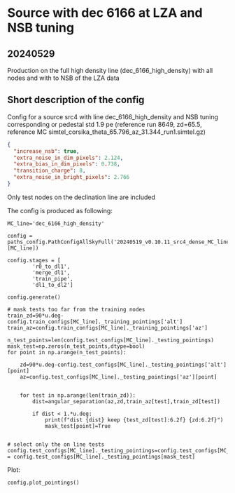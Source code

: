 # Source with dec 6166 at LZA and NSB tuning

## 20240529

Production on the full high density line (dec_6166_high_density) with all nodes and with to NSB of the LZA data 

## Short description of the config

Config for a source src4 with line dec_6166_high_density and NSB tuning corresponding or pedestal std 1.9 pe (reference run 8649, zd=65.5, reference MC simtel_corsika_theta_65.796_az_31.344_run1.simtel.gz)

```json
{
  "increase_nsb": true,
  "extra_noise_in_dim_pixels": 2.124,
  "extra_bias_in_dim_pixels": 0.738,
  "transition_charge": 8,
  "extra_noise_in_bright_pixels": 2.766
}
```

Only test nodes on the declination line are included

The config is produced as following:


```
MC_line='dec_6166_high_density'

config = paths_config.PathConfigAllSkyFull('20240519_v0.10.11_src4_dense_MC_line', [MC_line])

config.stages = [
        'r0_to_dl1',
        'merge_dl1',
        'train_pipe',
        'dl1_to_dl2']

config.generate()

# mask tests too far from the training nodes
train_zd=90*u.deg-config.train_configs[MC_line]._training_pointings['alt']
train_az=config.train_configs[MC_line]._training_pointings['az']

n_test_points=len(config.test_configs[MC_line]._testing_pointings)
mask_test=np.zeros(n_test_points,dtype=bool)
for point in np.arange(n_test_points):

    zd=90*u.deg-config.test_configs[MC_line]._testing_pointings['alt'][point]
    az=config.test_configs[MC_line]._testing_pointings['az'][point]


    for test in np.arange(len(train_zd)):
        dist=angular_separation(az,zd,train_az[test],train_zd[test])
    
        if dist < 1.*u.deg:
            print(f"dist {dist} keep {test_zd[test]:6.2f} {zd:6.2f}")
            mask_test[point]=True
    

# select only the on line tests
config.test_configs[MC_line]._testing_pointings=config.test_configs[MC_line]_testing_pointings = config.test_configs[MC_line]._testing_pointings[mask_test]
```
 
Plot:
```
config.plot_pointings()
```
